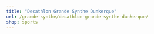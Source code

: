 ```yaml
---
title: "Decathlon Grande Synthe Dunkerque"
url: /grande-synthe/decathlon-grande-synthe-dunkerque/
shop: sports
---
```

